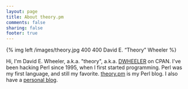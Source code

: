 ```yaml
---
layout: page
title: About theory.pm
comments: false
sharing: false
footer: true
---
```


{% img left /images/theory.jpg 400 400 David E. “Theory” Wheeler %}

Hi, I'm David E. Wheeler, a.k.a. "theory", a.k.a.
[DWHEELER](https://metacpan.org/author/DWHEELER "DWHEELER's CPAN Distributions")
on CPAN. I've been hacking Perl since 1995, when I first started programming.
Perl was my first language, and still my favorite. [theory.pm](/) is my Perl
blog. I also have a [personal blog](http://justatheory.com/ "Just a Theory").


